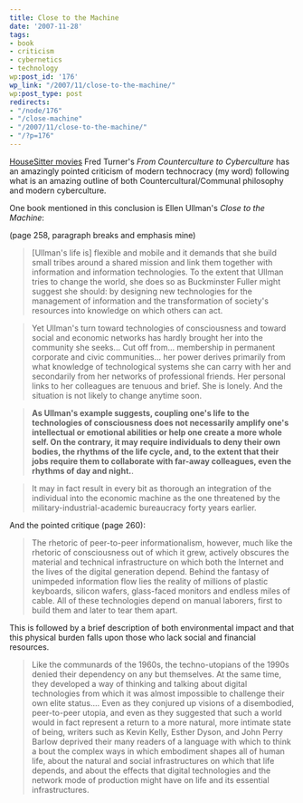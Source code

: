 ```yaml
---
title: Close to the Machine
date: '2007-11-28'
tags:
- book
- criticism
- cybernetics
- technology
wp:post_id: '176'
wp_link: "/2007/11/close-to-the-machine/"
wp:post_type: post
redirects:
- "/node/176"
- "/close-machine"
- "/2007/11/close-to-the-machine/"
- "/?p=176"
---
```


[HouseSitter movies](http://www.iucn-tftsg.org/?housesitter)
Fred Turner's _From Counterculture to Cyberculture_ has an amazingly pointed criticism of modern technocracy (my word) following what is an amazing outline of both Countercultural/Communal philosophy and modern cyberculture.

One book mentioned in this conclusion is Ellen Ullman's _Close to the Machine_:

(page 258, paragraph breaks and emphasis mine)

>

> [Ullman's life is] flexible and mobile and it demands that she build small tribes around a shared mission and link them together with information and information technologies. To the extent that Ullman tries to change the world, she does so as Buckminster Fuller might suggest she should: by designing new technologies for the management of information and the transformation of society's resources into knowledge on which others can act.

> Yet Ullman's turn toward technologies of consciousness and toward social and economic networks has hardly brought her into the community she seeks... Cut off from... membership in permanent corporate and civic communities... her power derives primarily from what knowledge of technological systems she can carry with her and secondarily from her networks of professional friends. Her personal links to her colleagues are tenuous and brief. She is lonely. And the situation is not likely to change anytime soon.

> **As Ullman's example suggests, coupling one's life to the technologies of consciousness does not necessarily amplify one's intellectual or emotional abilities or help one create a more whole self. On the contrary, it may require individuals to deny their own bodies, the rhythms of the life cycle, and, to the extent that their jobs require them to collaborate with far-away colleagues, even the rhythms of day and night.**.

> It may in fact result in every bit as thorough an integration of the individual into the economic machine as the one threatened by the military-industrial-academic bureaucracy forty years earlier.

And the pointed critique (page 260):

>

> The rhetoric of peer-to-peer informationalism, however, much like the rhetoric of consciousness out of which it grew, actively obscures the material and technical infrastructure on which both the Internet and the lives of the digital generation depend. Behind the fantasy of unimpeded information flow lies the reality of millions of plastic keyboards, silicon wafers, glass-faced monitors and endless miles of cable. All of these technologies depend on manual laborers, first to build them and later to tear them apart.

This is followed by a brief description of both environmental impact and that this physical burden falls upon those who lack social and financial resources.

>

> Like the communards of the 1960s, the techno-utopians of the 1990s denied their dependency on any but themselves. At the same time, they developed a way of thinking and talking about digital technologies from which it was almost impossible to challenge their own elite status.... Even as they conjured up visions of a disembodied, peer-to-peer utopia, and even as they suggested that such a world would in fact represent a return to a more natural, more intimate state of being, writers such as Kevin Kelly, Esther Dyson, and John Perry Barlow deprived their many readers of a language with which to think a bout the complex ways in which embodiment shapes all of human life, about the natural and social infrastructures on which that life depends, and about the effects that digital technologies and the network mode of production might have on life and its essential infrastructures.
